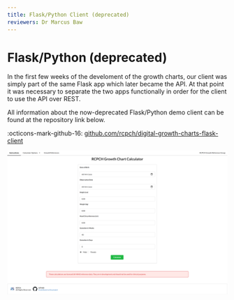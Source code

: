 ```yaml
---
title: Flask/Python Client (deprecated)
reviewers: Dr Marcus Baw
---
```


# Flask/Python (deprecated)

In the first few weeks of the develoment of the growth charts, our client was simply part of the same Flask app which later became the API. At that point it was necessary to separate the two apps functionally in order for the client to use the API over REST.

All information about the now-deprecated Flask/Python demo client can be found at the repository link below.

:octicons-mark-github-16: [github.com/rcpch/digital-growth-charts-flask-client](https://github.com/rcpch/digital-growth-charts-flask-client)

![flask-client](../_assets/_images/flask-client.png)
